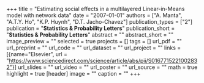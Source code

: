 +++
title = "Estimating social effects in a multilayered Linear-in-Means model with network data"
date = "2007-01-01"
authors = ["A. Manta", "A.T.Y. Ho", "K.P. Huynh", "D.T. Jacho-Chavez"]
publication_types = ["2"]
publication = "**Statistics \& Probability Letters**"
publication_short = "**Statistics \& Probability Letters**"
abstract = ""
abstract_short = ""
image_preview = ""
selected = true
projects = []
tags = []
url_pdf = ""
url_preprint = ""
url_code = ""
url_dataset = ""
url_project = ""
links = [{name="Elsevier", url = "https://www.sciencedirect.com/science/article/abs/pii/S0167715221002832"}]
url_slides = ""
url_video = ""
url_poster = ""
url_source = ""
math = true
highlight = true
[header]
image = ""
caption = ""
+++
